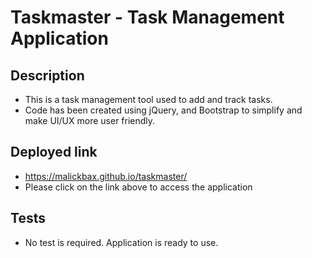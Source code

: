 # Taskmaster - Task Management Application

## Description
- This is a task management tool used to add and track tasks. 
- Code has been created using jQuery, and Bootstrap to simplify and make UI/UX more user friendly.

## Deployed link
- https://malickbax.github.io/taskmaster/ 
- Please click on the link above to access the application 

## Tests
- No test is required. Application is ready to use.
